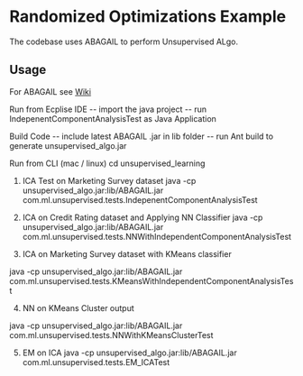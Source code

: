Randomized Optimizations Example
=======

The codebase uses ABAGAIL to perform Unsupervised ALgo.

Usage
------

For ABAGAIL see [Wiki](https://github.com/pushkar/ABAGAIL/wiki)

Run from Ecplise IDE
-- import the java project
--  run IndepenentComponentAnalysisTest as Java Application

Build Code 
-- include latest ABAGAIL .jar in lib folder
-- run Ant build to generate unsupervised_algo.jar

Run from CLI (mac / linux)
cd unsupervised_learning
1. ICA Test on Marketing Survey dataset
java -cp unsupervised_algo.jar:lib/ABAGAIL.jar com.ml.unsupervised.tests.IndepenentComponentAnalysisTest

2. ICA on Credit Rating dataset and Applying NN Classifier
java -cp unsupervised_algo.jar:lib/ABAGAIL.jar com.ml.unsupervised.tests.NNWithIndependentComponentAnalysisTest

3. ICA on Marketing Survey dataset with KMeans classifier 

java -cp unsupervised_algo.jar:lib/ABAGAIL.jar com.ml.unsupervised.tests.KMeansWithIndependentComponentAnalysisTest

4. NN on KMeans Cluster output

java -cp unsupervised_algo.jar:lib/ABAGAIL.jar com.ml.unsupervised.tests.NNWithKMeansClusterTest

5. EM on ICA 
java -cp unsupervised_algo.jar:lib/ABAGAIL.jar com.ml.unsupervised.tests.EM_ICATest